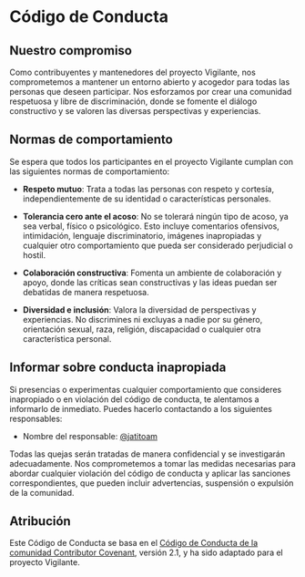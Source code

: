 # Código de Conducta

## Nuestro compromiso

Como contribuyentes y mantenedores del proyecto Vigilante, nos comprometemos a mantener un entorno abierto y acogedor para todas las personas que deseen participar. Nos esforzamos por crear una comunidad respetuosa y libre de discriminación, donde se fomente el diálogo constructivo y se valoren las diversas perspectivas y experiencias.

## Normas de comportamiento

Se espera que todos los participantes en el proyecto Vigilante cumplan con las siguientes normas de comportamiento:

- **Respeto mutuo**: Trata a todas las personas con respeto y cortesía, independientemente de su identidad o características personales.

- **Tolerancia cero ante el acoso**: No se tolerará ningún tipo de acoso, ya sea verbal, físico o psicológico. Esto incluye comentarios ofensivos, intimidación, lenguaje discriminatorio, imágenes inapropiadas y cualquier otro comportamiento que pueda ser considerado perjudicial o hostil.

- **Colaboración constructiva**: Fomenta un ambiente de colaboración y apoyo, donde las críticas sean constructivas y las ideas puedan ser debatidas de manera respetuosa.

- **Diversidad e inclusión**: Valora la diversidad de perspectivas y experiencias. No discrimines ni excluyas a nadie por su género, orientación sexual, raza, religión, discapacidad o cualquier otra característica personal.

## Informar sobre conducta inapropiada

Si presencias o experimentas cualquier comportamiento que consideres inapropiado o en violación del código de conducta, te alentamos a informarlo de inmediato. Puedes hacerlo contactando a los siguientes responsables:

- Nombre del responsable: [@jatitoam](https://github.com/jatitoam)

Todas las quejas serán tratadas de manera confidencial y se investigarán adecuadamente. Nos comprometemos a tomar las medidas necesarias para abordar cualquier violación del código de conducta y aplicar las sanciones correspondientes, que pueden incluir advertencias, suspensión o expulsión de la comunidad.

## Atribución

Este Código de Conducta se basa en el [Código de Conducta de la comunidad Contributor Covenant](https://www.contributor-covenant.org/es/version/2/1/code_of_conduct.html), versión 2.1, y ha sido adaptado para el proyecto Vigilante.

